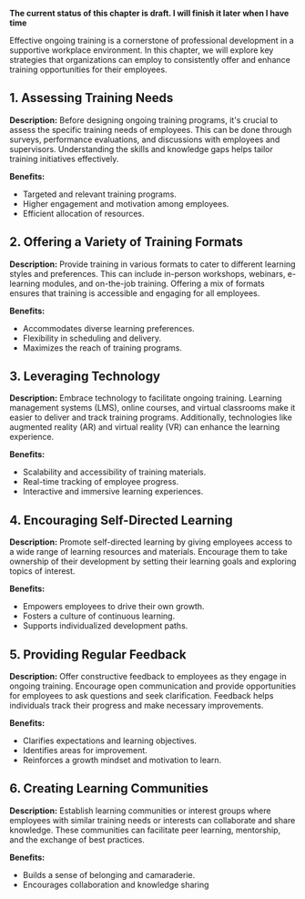 **The current status of this chapter is draft. I will finish it later when I have time**

Effective ongoing training is a cornerstone of professional development in a supportive workplace environment. In this chapter, we will explore key strategies that organizations can employ to consistently offer and enhance training opportunities for their employees.

**1. Assessing Training Needs**
-------------------------------

**Description:** Before designing ongoing training programs, it's crucial to assess the specific training needs of employees. This can be done through surveys, performance evaluations, and discussions with employees and supervisors. Understanding the skills and knowledge gaps helps tailor training initiatives effectively.

**Benefits:**

* Targeted and relevant training programs.
* Higher engagement and motivation among employees.
* Efficient allocation of resources.

**2. Offering a Variety of Training Formats**
---------------------------------------------

**Description:** Provide training in various formats to cater to different learning styles and preferences. This can include in-person workshops, webinars, e-learning modules, and on-the-job training. Offering a mix of formats ensures that training is accessible and engaging for all employees.

**Benefits:**

* Accommodates diverse learning preferences.
* Flexibility in scheduling and delivery.
* Maximizes the reach of training programs.

**3. Leveraging Technology**
----------------------------

**Description:** Embrace technology to facilitate ongoing training. Learning management systems (LMS), online courses, and virtual classrooms make it easier to deliver and track training programs. Additionally, technologies like augmented reality (AR) and virtual reality (VR) can enhance the learning experience.

**Benefits:**

* Scalability and accessibility of training materials.
* Real-time tracking of employee progress.
* Interactive and immersive learning experiences.

**4. Encouraging Self-Directed Learning**
-----------------------------------------

**Description:** Promote self-directed learning by giving employees access to a wide range of learning resources and materials. Encourage them to take ownership of their development by setting their learning goals and exploring topics of interest.

**Benefits:**

* Empowers employees to drive their own growth.
* Fosters a culture of continuous learning.
* Supports individualized development paths.

**5. Providing Regular Feedback**
---------------------------------

**Description:** Offer constructive feedback to employees as they engage in ongoing training. Encourage open communication and provide opportunities for employees to ask questions and seek clarification. Feedback helps individuals track their progress and make necessary improvements.

**Benefits:**

* Clarifies expectations and learning objectives.
* Identifies areas for improvement.
* Reinforces a growth mindset and motivation to learn.

**6. Creating Learning Communities**
------------------------------------

**Description:** Establish learning communities or interest groups where employees with similar training needs or interests can collaborate and share knowledge. These communities can facilitate peer learning, mentorship, and the exchange of best practices.

**Benefits:**

* Builds a sense of belonging and camaraderie.
* Encourages collaboration and knowledge sharing

